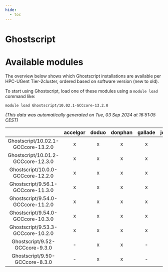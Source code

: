 ```yaml
---
hide:
  - toc
---
```


Ghostscript
===========

# Available modules


The overview below shows which Ghostscript installations are available per HPC-UGent Tier-2cluster, ordered based on software version (new to old).

To start using Ghostscript, load one of these modules using a `module load` command like:

```shell
module load Ghostscript/10.02.1-GCCcore-13.2.0
```

*(This data was automatically generated on Tue, 03 Sep 2024 at 16:51:05 CEST)*  

| |accelgor|doduo|donphan|gallade|joltik|shinx|skitty|
| :---: | :---: | :---: | :---: | :---: | :---: | :---: | :---: |
|Ghostscript/10.02.1-GCCcore-13.2.0|x|x|x|x|x|x|x|
|Ghostscript/10.01.2-GCCcore-12.3.0|x|x|x|x|x|x|x|
|Ghostscript/10.0.0-GCCcore-12.2.0|x|x|x|x|x|-|x|
|Ghostscript/9.56.1-GCCcore-11.3.0|x|x|x|x|x|-|x|
|Ghostscript/9.54.0-GCCcore-11.2.0|x|x|x|x|x|-|x|
|Ghostscript/9.54.0-GCCcore-10.3.0|x|x|x|x|x|-|x|
|Ghostscript/9.53.3-GCCcore-10.2.0|x|x|x|x|x|-|x|
|Ghostscript/9.52-GCCcore-9.3.0|-|x|x|-|x|-|x|
|Ghostscript/9.50-GCCcore-8.3.0|-|x|x|-|x|-|x|
